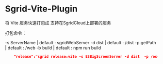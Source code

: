 # Sgrid-Vite-Plugin

将 Vite 服务快速打包成 支持在SgridCloud上部署的服务

打包命令：

-s ServerName   | default : sgridWebServer
-d dist         | default : /dist
-p getPath      | default : /web
-b build        | default : npm run build

````json
    "release":"sgrid release:vite -s ESBigScreenServer -d dist  -p /es-big-screen"
````

